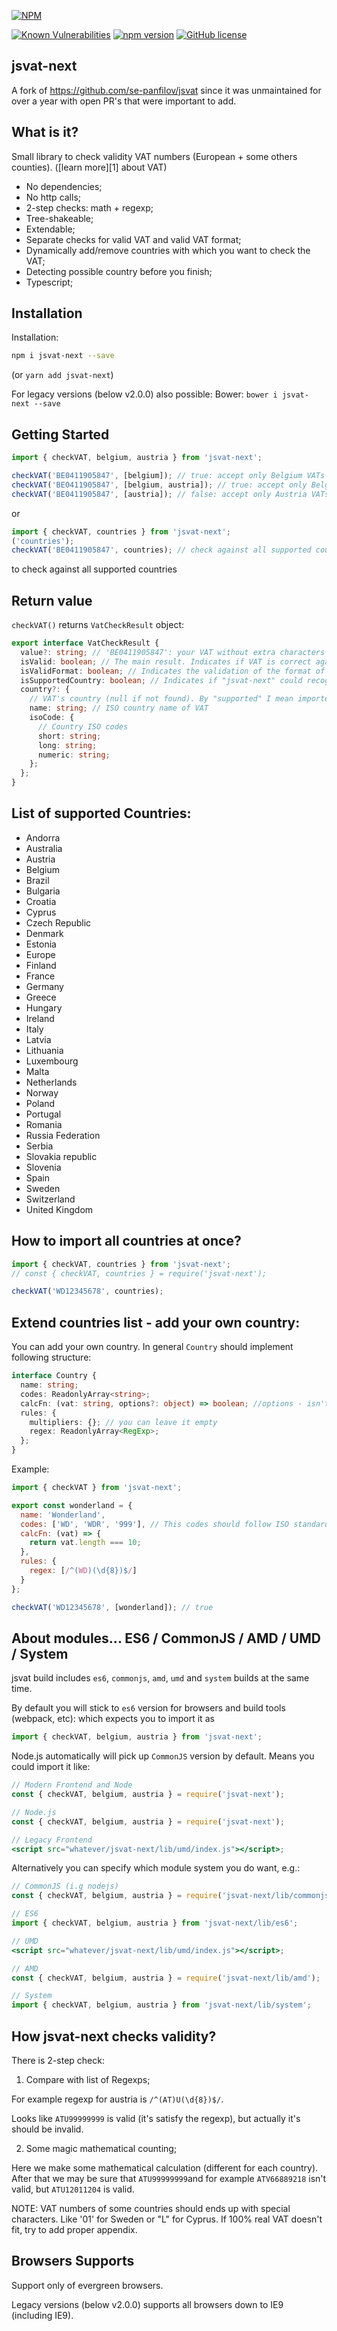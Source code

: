 [![NPM](https://nodei.co/npm/jsvat-next.png?downloads=true&downloadRank=true&stars=true)](https://nodei.co/npm/jsvat-next/)

[![Known Vulnerabilities](https://snyk.io/test/github/mattickx/jsvat-next/badge.svg?targetFile=package.json)](https://snyk.io/test/github/mattickx/jsvat-next?targetFile=package.json)
[![npm version](https://badge.fury.io/js/jsvat-next.svg)](http://badge.fury.io/js/jsvat-next)
[![GitHub license](https://img.shields.io/github/license/mashape/apistatus.svg)](https://github.com/mattickx/jsvat-next/blob/master/LICENSE)

## jsvat-next

A fork of https://github.com/se-panfilov/jsvat since it was unmaintained for over a year with open PR's that were important to add.

## What is it?

Small library to check validity VAT numbers (European + some others counties). ([learn more][1] about VAT)

- No dependencies;
- No http calls;
- 2-step checks: math + regexp;
- Tree-shakeable;
- Extendable;
- Separate checks for valid VAT and valid VAT format;
- Dynamically add/remove countries with which you want to check the VAT;
- Detecting possible country before you finish;
- Typescript;

## Installation

Installation:

```bash
npm i jsvat-next --save
```

(or `yarn add jsvat-next`)

For legacy versions (below v2.0.0) also possible: Bower: `bower i jsvat-next --save`

## Getting Started

```javascript
import { checkVAT, belgium, austria } from 'jsvat-next';

checkVAT('BE0411905847', [belgium]); // true: accept only Belgium VATs
checkVAT('BE0411905847', [belgium, austria]); // true: accept only Belgium or Austria VATs
checkVAT('BE0411905847', [austria]); // false: accept only Austria VATs
```

or

```javascript
import { checkVAT, countries } from 'jsvat-next';
('countries');
checkVAT('BE0411905847', countries); // check against all supported countries
```

to check against all supported countries

## Return value

`checkVAT()` returns `VatCheckResult` object:

```typescript
export interface VatCheckResult {
  value?: string; // 'BE0411905847': your VAT without extra characters (like '-', spaces, etc)
  isValid: boolean; // The main result. Indicates if VAT is correct against provided countries or not
  isValidFormat: boolean; // Indicates the validation of the format of VAT only. E.g. "BE0411905847" is a valid VAT, and "BE0897221791" is not. But they both has valid format, so "isValidFormat" will return "true"
  isSupportedCountry: boolean; // Indicates if "jsvat-next" could recognize the VAT. Sometimes you want to understand - if it's an invalid VAT from supported country or from an unknown one
  country?: {
    // VAT's country (null if not found). By "supported" I mean imported.
    name: string; // ISO country name of VAT
    isoCode: {
      // Country ISO codes
      short: string;
      long: string;
      numeric: string;
    };
  };
}
```

## List of supported Countries:

- Andorra
- Australia
- Austria
- Belgium
- Brazil
- Bulgaria
- Croatia
- Cyprus
- Czech Republic
- Denmark
- Estonia
- Europe
- Finland
- France
- Germany
- Greece
- Hungary
- Ireland
- Italy
- Latvia
- Lithuania
- Luxembourg
- Malta
- Netherlands
- Norway
- Poland
- Portugal
- Romania
- Russia Federation
- Serbia
- Slovakia republic
- Slovenia
- Spain
- Sweden
- Switzerland
- United Kingdom

## How to import all countries at once?

```javascript
import { checkVAT, countries } from 'jsvat-next';
// const { checkVAT, countries } = require('jsvat-next');

checkVAT('WD12345678', countries);
```

## Extend countries list - add your own country:

You can add your own country.
In general `Country` should implement following structure:

```typescript
interface Country {
  name: string;
  codes: ReadonlyArray<string>;
  calcFn: (vat: string, options?: object) => boolean; //options - isn't a mandatory param
  rules: {
    multipliers: {}; // you can leave it empty
    regex: ReadonlyArray<RegExp>;
  };
}
```

Example:

```javascript
import { checkVAT } from 'jsvat-next';

export const wonderland = {
  name: 'Wonderland',
  codes: ['WD', 'WDR', '999'], // This codes should follow ISO standards (short, long and numeric), but it's your own business
  calcFn: (vat) => {
    return vat.length === 10;
  },
  rules: {
    regex: [/^(WD)(\d{8})$/]
  }
};

checkVAT('WD12345678', [wonderland]); // true
```

## About modules... ES6 / CommonJS / AMD / UMD / System

jsvat build includes `es6`, `commonjs`, `amd`, `umd` and `system` builds at the same time.

By default you will stick to `es6` version for browsers and build tools (webpack, etc):
which expects you to import it as

```javascript
import { checkVAT, belgium, austria } from 'jsvat-next';
```

Node.js automatically will pick up `CommonJS` version by default.
Means you could import it like:

```jsx harmony
// Modern Frontend and Node
const { checkVAT, belgium, austria } = require('jsvat-next');

// Node.js
const { checkVAT, belgium, austria } = require('jsvat-next');

// Legacy Frontend
<script src="whatever/jsvat-next/lib/umd/index.js"></script>;
```

Alternatively you can specify which module system you do want, e.g.:

```jsx harmony
// CommonJS (i.g nodejs)
const { checkVAT, belgium, austria } = require('jsvat-next/lib/commonjs');

// ES6
import { checkVAT, belgium, austria } from 'jsvat-next/lib/es6';

// UMD
<script src="whatever/jsvat-next/lib/umd/index.js"></script>;

// AMD
const { checkVAT, belgium, austria } = require('jsvat-next/lib/amd');

// System
import { checkVAT, belgium, austria } from 'jsvat-next/lib/system';
```

## How jsvat-next checks validity?

There is 2-step check:

1. Compare with list of Regexps;

For example regexp for austria is `/^(AT)U(\d{8})$/`.

Looks like `ATU99999999` is valid (it's satisfy the regexp), but actually it's should be invalid.

2. Some magic mathematical counting;

Here we make some mathematical calculation (different for each country).
After that we may be sure that `ATU99999999`and for example `ATV66889218` isn't valid, but `ATU12011204` is valid.

NOTE:
VAT numbers of some countries should ends up with special characters. Like '01' for Sweden or "L" for Cyprus.
If 100% real VAT doesn't fit, try to add proper appendix.

## Browsers Supports

Support only of evergreen browsers.

Legacy versions (below v2.0.0) supports all browsers down to IE9 (including IE9).
